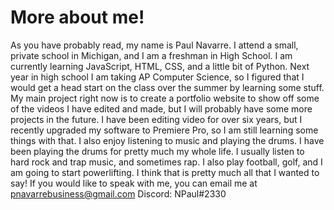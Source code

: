 # More about me!
As you have probably read, my name is Paul Navarre. I attend a small, private school in Michigan, and I am a freshman in High School. I am currently learning JavaScript, HTML, CSS, and a little bit of Python. Next year in high school I am taking AP Computer Science, so I figured that I would get a head start on the class over the summer by learning some stuff. My main project right now is to create a portfolio website to show off some of the videos I have edited and made, but I will probably have some more projects in the future. I have been editing video for over six years, but I recently upgraded my software to Premiere Pro, so I am still learning some things with that. I also enjoy listening to music and playing the drums. I have been playing the drums for pretty much my whole life. I usually listen to hard rock and trap music, and sometimes rap. I also play football, golf, and I am going to start powerlifting. I think that is pretty much all that I wanted to say! 
If you would like to speak with me, you can email me at pnavarrebusiness@gmail.com
Discord: NPaul#2330

